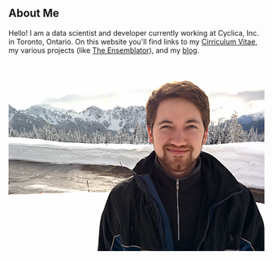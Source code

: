 About Me
--------

Hello! I am a data scientist and developer currently working at Cyclica,
Inc. in Toronto, Ontario. On this website you'll find links to my
[Cirriculum Vitae](brereton-cv.html), my various projects (like [The
Ensemblator](http://github.com/atomoton/ensemblator)), and my
[blog](blog/blog.html).

![image](images/self-mountain-small.png)
